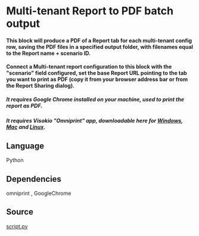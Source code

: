 # Multi-tenant Report to PDF batch output

#### This block will produce a PDF of a Report tab for each multi-tenant config row, saving the PDF files in a specified output folder, with filenames equal to the Report name + scenario ID.
#### Connect a Multi-tenant report configuration to this block with the "scenario" field configured, set the base Report URL pointing to the tab you want to print as PDF (copy it from your browser address bar or from the Report Sharing dialog). 
##### It requires Google Chrome installed on your machine, used to print the report as PDF.
##### It requires Visokio "Omniprint" app, downloadable here for [Windows](https://visokio.com/wp-content/uploads/2021/01/Omniscope-Evo-Omniprint.zip), [Mac](https://visokio.com/wp-content/uploads/2021/01/Omniscope-Evo-Omniprint-macos.zip) and [Linux](https://visokio.com/wp-content/uploads/2021/01/Omniscope-Evo-Omniprint-linux.tar.gz).

## Language
Python

## Dependencies
omniprint , GoogleChrome

## Source
[script.py](https://github.com/visokio/omniscope-custom-blocks/blob/master/Outputs/Report%20to%20PDF%20batch%20output/script.py)
